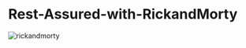 # Rest-Assured-with-RickandMorty

![rickandmorty](https://github.com/sevilayagil/Rest-Assured-with-RickandMorty/blob/master/Pink%20and%20Blue%20Galaxy%20Gaming%20Youtube%20Channel%20Art.png?raw=true)
